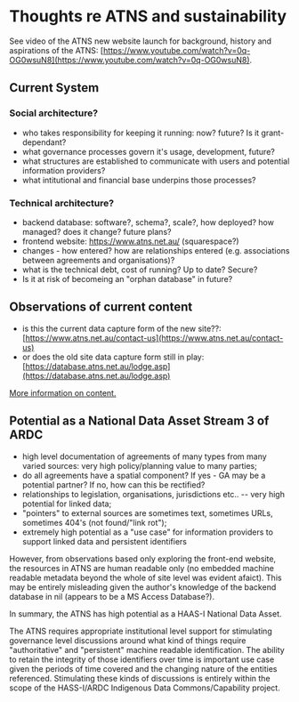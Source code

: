 # Thoughts re ATNS and sustainability

See video of the ATNS new website launch for background, history and aspirations of the ATNS: [https://www.youtube.com/watch?v=0q-OG0wsuN8](https://www.youtube.com/watch?v=0q-OG0wsuN8).

## Current System

### Social architecture?

  * who takes responsibility for keeping it running: now? future? Is it grant-dependant?
  * what governance processes govern it's usage, development, future?
  * what structures are established to communicate with users and potential information providers?
  * what intitutional and financial base underpins those processes?

### Technical architecture?

  * backend database: software?, schema?, scale?, how deployed? how managed? does it change? future plans?
  * frontend website: https://www.atns.net.au/ (squarespace?)
  * changes - how entered? how are relationships entered (e.g. associations between agreements and organisations)?
  * what is the technical debt, cost of running? Up to date? Secure? 
  * Is it at risk of becomeing an "orphan database" in future?

## Observations of current content

  * is this the current data capture form of the new site??: [https://www.atns.net.au/contact-us](https://www.atns.net.au/contact-us)
  * or does the old site data capture form still in play: [https://database.atns.net.au/lodge.asp](https://database.atns.net.au/lodge.asp)

[More information on content.](./content/00readme.md)
  
## Potential as a National Data Asset Stream 3 of ARDC

 * high level documentation of agreements of many types from many varied sources: very high policy/planning value to many parties;
 * do all agreements have a spatial component? If yes - GA may be a potential partner? If no, how can this be rectified?
 * relationships to legislation, organisations, jurisdictions etc.. -- very high potential for linked data;
 * "pointers" to external sources are sometimes text, sometimes URLs, sometimes 404's (not found/"link rot");
 * extremely high potential as a "use case" for information providers to support linked data and persistent identifiers

However, from observations based only exploring the front-end website, the resources in ATNS are human readable only (no embedded machine readable metadata beyond the whole of site level was evident afaict). This may be entirely misleading given the author's knowledge of the backend database in nil (appears to be a MS Access Database?).

In summary, the ATNS has high potential as a HAAS-I National Data Asset. 

The ATNS requires appropriate institutional level support for stimulating governance level discussions around what kind of things require "authoritative" and "persistent" machine readable identification. The ability to retain the integrity of those identifiers over time is important use case given the periods of time covered and the changing nature of the entities referenced. Stimulating these kinds of discussions is entirely within the scope of the HASS-I/ARDC Indigenous Data Commons/Capability project.

